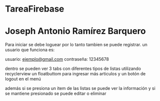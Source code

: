 # TareaFirebase
# Joseph Antonio Ramírez Barquero

Para iniciar se debe loguear por lo tanto tambien se puede registrar.
un usuario que funciona es:

usuario: ejemplo@gmail.com
contraseña: 12345678

dentro se pueden ver 3 tabs con diferentes tipos de listas utilizando recyclerview
un floatbuttom para ingresar más articulos y un botón de logout en el menú

además si se presiona un item de las listas se puede ver la información
y si se mantiene presionado se puede editar o eliminar

